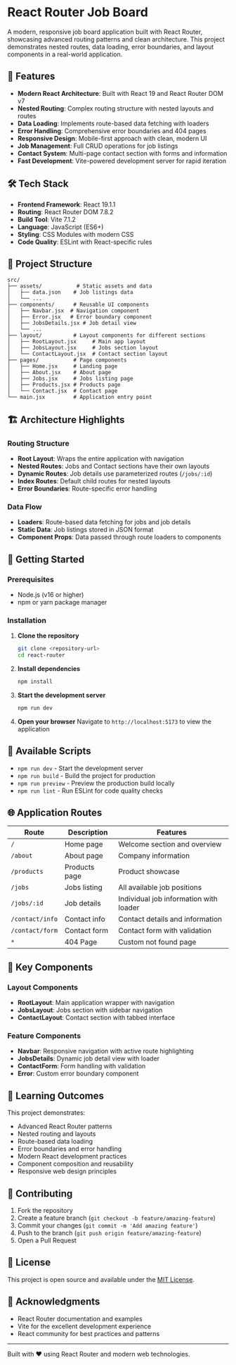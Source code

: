 # React Router Job Board

A modern, responsive job board application built with React Router, showcasing advanced routing patterns and clean architecture. This project demonstrates nested routes, data loading, error boundaries, and layout components in a real-world application.

## 🚀 Features

- **Modern React Architecture**: Built with React 19 and React Router DOM v7
- **Nested Routing**: Complex routing structure with nested layouts and routes
- **Data Loading**: Implements route-based data fetching with loaders
- **Error Handling**: Comprehensive error boundaries and 404 pages
- **Responsive Design**: Mobile-first approach with clean, modern UI
- **Job Management**: Full CRUD operations for job listings
- **Contact System**: Multi-page contact section with forms and information
- **Fast Development**: Vite-powered development server for rapid iteration

## 🛠️ Tech Stack

- **Frontend Framework**: React 19.1.1
- **Routing**: React Router DOM 7.8.2
- **Build Tool**: Vite 7.1.2
- **Language**: JavaScript (ES6+)
- **Styling**: CSS Modules with modern CSS
- **Code Quality**: ESLint with React-specific rules

## 📁 Project Structure

```
src/
├── assets/           # Static assets and data
│   ├── data.json    # Job listings data
│   └── ...
├── components/      # Reusable UI components
│   ├── Navbar.jsx  # Navigation component
│   ├── Error.jsx   # Error boundary component
│   ├── JobsDetails.jsx # Job detail view
│   └── ...
├── layout/          # Layout components for different sections
│   ├── RootLayout.jsx     # Main app layout
│   ├── JobsLayout.jsx     # Jobs section layout
│   └── ContactLayout.jsx  # Contact section layout
├── pages/           # Page components
│   ├── Home.jsx     # Landing page
│   ├── About.jsx    # About page
│   ├── Jobs.jsx     # Jobs listing page
│   ├── Products.jsx # Products page
│   └── Contact.jsx  # Contact page
└── main.jsx         # Application entry point
```

## 🏗️ Architecture Highlights

### Routing Structure
- **Root Layout**: Wraps the entire application with navigation
- **Nested Routes**: Jobs and Contact sections have their own layouts
- **Dynamic Routes**: Job details use parameterized routes (`/jobs/:id`)
- **Index Routes**: Default child routes for nested layouts
- **Error Boundaries**: Route-specific error handling

### Data Flow
- **Loaders**: Route-based data fetching for jobs and job details
- **Static Data**: Job listings stored in JSON format
- **Component Props**: Data passed through route loaders to components

## 🚀 Getting Started

### Prerequisites
- Node.js (v16 or higher)
- npm or yarn package manager

### Installation

1. **Clone the repository**
   ```bash
   git clone <repository-url>
   cd react-router
   ```

2. **Install dependencies**
   ```bash
   npm install
   ```

3. **Start the development server**
   ```bash
   npm run dev
   ```

4. **Open your browser**
   Navigate to `http://localhost:5173` to view the application

## 📜 Available Scripts

- `npm run dev` - Start the development server
- `npm run build` - Build the project for production
- `npm run preview` - Preview the production build locally
- `npm run lint` - Run ESLint for code quality checks

## 🌐 Application Routes

| Route | Description | Features |
|-------|-------------|----------|
| `/` | Home page | Welcome section and overview |
| `/about` | About page | Company information |
| `/products` | Products page | Product showcase |
| `/jobs` | Jobs listing | All available job positions |
| `/jobs/:id` | Job details | Individual job information with loader |
| `/contact/info` | Contact info | Contact details and information |
| `/contact/form` | Contact form | Contact form with validation |
| `*` | 404 Page | Custom not found page |

## 🔧 Key Components

### Layout Components
- **RootLayout**: Main application wrapper with navigation
- **JobsLayout**: Jobs section with sidebar navigation
- **ContactLayout**: Contact section with tabbed interface

### Feature Components
- **Navbar**: Responsive navigation with active route highlighting
- **JobsDetails**: Dynamic job detail view with loader
- **ContactForm**: Form handling with validation
- **Error**: Custom error boundary component

## 🎯 Learning Outcomes

This project demonstrates:
- Advanced React Router patterns
- Nested routing and layouts
- Route-based data loading
- Error boundaries and error handling
- Modern React development practices
- Component composition and reusability
- Responsive web design principles

## 🤝 Contributing

1. Fork the repository
2. Create a feature branch (`git checkout -b feature/amazing-feature`)
3. Commit your changes (`git commit -m 'Add amazing feature'`)
4. Push to the branch (`git push origin feature/amazing-feature`)
5. Open a Pull Request

## 📄 License

This project is open source and available under the [MIT License](LICENSE).

## 🙏 Acknowledgments

- React Router documentation and examples
- Vite for the excellent development experience
- React community for best practices and patterns

---

Built with ❤️ using React Router and modern web technologies.